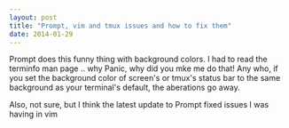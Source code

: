 ```yaml
---
layout: post
title: "Prompt, vim and tmux issues and how to fix them"
date: 2014-01-29
---
```


Prompt does this funny thing with background colors. I had to read the terminfo man page .. why Panic, why did you mke me do that! Any who, if you set the background color of screen's or tmux's status bar to the same background as your terminal's default, the aberations go away.

Also, not sure, but I think the latest update to Prompt fixed issues I was having in vim
